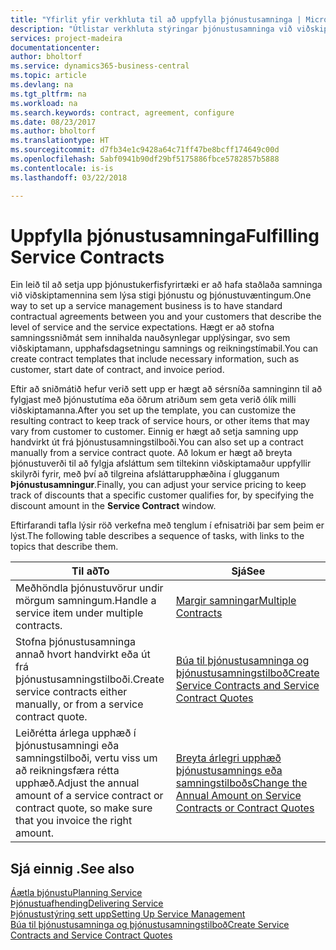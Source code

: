 ```yaml
---
title: "Yfirlit yfir verkhluta til að uppfylla þjónustusamninga | Microsoft Docs"
description: "Útlistar verkhluta stýringar þjónustusamninga við viðskiptamenn."
services: project-madeira
documentationcenter: 
author: bholtorf
ms.service: dynamics365-business-central
ms.topic: article
ms.devlang: na
ms.tgt_pltfrm: na
ms.workload: na
ms.search.keywords: contract, agreement, configure
ms.date: 08/23/2017
ms.author: bholtorf
ms.translationtype: HT
ms.sourcegitcommit: d7fb34e1c9428a64c71ff47be8bcff174649c00d
ms.openlocfilehash: 5abf0941b90df29bf5175886fbce5782857b5888
ms.contentlocale: is-is
ms.lasthandoff: 03/22/2018

---
```

# <a name="fulfilling-service-contracts"></a><span data-ttu-id="7756b-103">Uppfylla þjónustusamninga</span><span class="sxs-lookup"><span data-stu-id="7756b-103">Fulfilling Service Contracts</span></span> 
<span data-ttu-id="7756b-104">Ein leið til að setja upp þjónustukerfisfyrirtæki er að hafa staðlaða samninga við viðskiptamennina sem lýsa stigi þjónustu og þjónustuvæntingum.</span><span class="sxs-lookup"><span data-stu-id="7756b-104">One way to set up a service management business is to have standard contractual agreements between you and your customers that describe the level of service and the service expectations.</span></span> <span data-ttu-id="7756b-105">Hægt er að stofna samningssniðmát sem innihalda nauðsynlegar upplýsingar, svo sem viðskiptamann, upphafsdagsetningu samnings og reikningstímabil.</span><span class="sxs-lookup"><span data-stu-id="7756b-105">You can create contract templates that include necessary information, such as customer, start date of contract, and invoice period.</span></span>  
  
<span data-ttu-id="7756b-106">Eftir að sniðmátið hefur verið sett upp er hægt að sérsníða samninginn til að fylgjast með þjónustutíma eða öðrum atriðum sem geta verið ólík milli viðskiptamanna.</span><span class="sxs-lookup"><span data-stu-id="7756b-106">After you set up the template, you can customize the resulting contract to keep track of service hours, or other items that may vary from customer to customer.</span></span> <span data-ttu-id="7756b-107">Einnig er hægt að setja samning upp handvirkt út frá þjónustusamningstilboði.</span><span class="sxs-lookup"><span data-stu-id="7756b-107">You can also set up a contract manually from a service contract quote.</span></span> <span data-ttu-id="7756b-108">Að lokum er hægt að breyta þjónustuverði til að fylgja afsláttum sem tiltekinn viðskiptamaður uppfyllir skilyrði fyrir, með því að tilgreina afsláttarupphæðina í glugganum **Þjónustusamningur**.</span><span class="sxs-lookup"><span data-stu-id="7756b-108">Finally, you can adjust your service pricing to keep track of discounts that a specific customer qualifies for, by specifying the discount amount in the **Service Contract** window.</span></span>  

<span data-ttu-id="7756b-109">Eftirfarandi tafla lýsir röð verkefna með tenglum í efnisatriði þar sem þeim er lýst.</span><span class="sxs-lookup"><span data-stu-id="7756b-109">The following table describes a sequence of tasks, with links to the topics that describe them.</span></span>   
  
|<span data-ttu-id="7756b-110">**Til að**</span><span class="sxs-lookup"><span data-stu-id="7756b-110">**To**</span></span>|<span data-ttu-id="7756b-111">**Sjá**</span><span class="sxs-lookup"><span data-stu-id="7756b-111">**See**</span></span>|  
|------------|-------------|  
|<span data-ttu-id="7756b-112">Meðhöndla þjónustuvörur undir mörgum samningum.</span><span class="sxs-lookup"><span data-stu-id="7756b-112">Handle a service item under multiple contracts.</span></span> | [<span data-ttu-id="7756b-113">Margir samningar</span><span class="sxs-lookup"><span data-stu-id="7756b-113">Multiple Contracts</span></span>](service-multiple-contracts.md)|  
|<span data-ttu-id="7756b-114">Stofna þjónustusamninga annað hvort handvirkt eða út frá þjónustusamningstilboði.</span><span class="sxs-lookup"><span data-stu-id="7756b-114">Create service contracts either manually, or from a service contract quote.</span></span>| [<span data-ttu-id="7756b-115">Búa til þjónustusamninga og þjónustusamningstilboð</span><span class="sxs-lookup"><span data-stu-id="7756b-115">Create Service Contracts and Service Contract Quotes</span></span>](service-how-to-create-service-contracts-and-service-contract-quotes.md)|
|<span data-ttu-id="7756b-116">Leiðrétta árlega upphæð í þjónustusamningi eða samningstilboði, vertu viss um að reikningsfæra rétta upphæð.</span><span class="sxs-lookup"><span data-stu-id="7756b-116">Adjust the annual amount of a service contract or contract quote, so make sure that you invoice the right amount.</span></span>|[<span data-ttu-id="7756b-117">Breyta árlegri upphæð þjónustusamnings eða samningstilboðs</span><span class="sxs-lookup"><span data-stu-id="7756b-117">Change the Annual Amount on Service Contracts or Contract Quotes</span></span>](service-how-to-change-the-annual-amount-on-service-contracts-or-contract-quotes.md)|

## <a name="see-also"></a><span data-ttu-id="7756b-118">Sjá einnig .</span><span class="sxs-lookup"><span data-stu-id="7756b-118">See also</span></span>
[<span data-ttu-id="7756b-119">Áætla þjónustu</span><span class="sxs-lookup"><span data-stu-id="7756b-119">Planning Service</span></span>](service-plan-service.md)  
[<span data-ttu-id="7756b-120">Þjónustuafhending</span><span class="sxs-lookup"><span data-stu-id="7756b-120">Delivering Service</span></span>](service-deliver-service.md)  
[<span data-ttu-id="7756b-121">Þjónustustýring sett upp</span><span class="sxs-lookup"><span data-stu-id="7756b-121">Setting Up Service Management</span></span>](service-setup-service.md)  
[<span data-ttu-id="7756b-122">Búa til þjónustusamninga og þjónustusamningstilboð</span><span class="sxs-lookup"><span data-stu-id="7756b-122">Create Service Contracts and Service Contract Quotes</span></span>](service-how-to-create-service-contracts-and-service-contract-quotes.md)  

